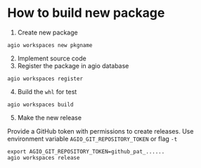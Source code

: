 
# How to build new package
1. Create new package

```shell
agio workspaces new pkgname
```

2. Implement source code
3. Register the package in agio database

```shell
agio workspaces register
```

4. Build the `whl` for test

```shell
agio workspaces build
```

5. Make the new release

Provide a GitHub token with permissions to create releases.
Use environment variable `AGIO_GIT_REPOSITORY_TOKEN` or flag `-t`
```shell
export AGIO_GIT_REPOSITORY_TOKEN=github_pat_......
agio workspaces release
```
